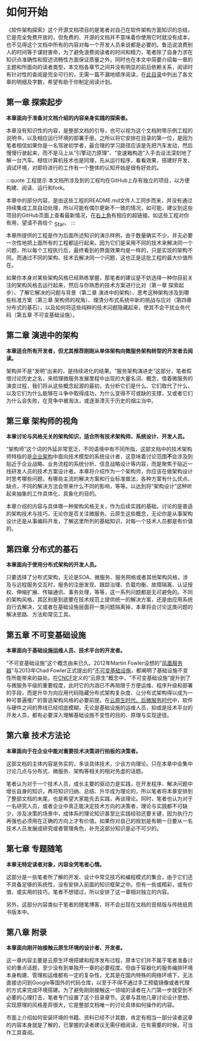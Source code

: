 # 如何开始

《软件架构探索》这个开源文档项目的是笔者对自己在软件架构方面知识的总结，它是完全免费开放的，但免费的、开源的文档并不意味着你使用它时就没有成本，也不见得这个文档中所有的内容对每一个开发人员来说都是必要的。鲁迅说浪费别人的时间等于谋财害命，为了避免浪费阅读者的时间和精力，笔者除了自身力求在知识点准确性和叙述流畅性方面保证质量之外，同时也在本文中简要介绍每一章的主题和所面向的读者类型，本文档各章节之间并没有明显的前后依赖关系，阅读时有针对性的查阅是完全可行的，无需一篇不漏地顺序阅读，在[此目录](/summary)中列出了各文章的明细及字数，希望有助于你制定阅读计划。

## 第一章 探索起步 <words chapter='/exploration'/>

**本章面向于准备对文档介绍的内容亲身实践的探索者。**

本章没有知识性的内容，是整部文档的引导，也可以视为这个文档附带示例工程的说明书，以及相应运行环境的部署手册。之所以将它安排在目录的第一位，是因为笔者相信如果你是一名驾驶初学者，最合理的学习路径应该是先把汽车发动，然后慢慢行驶起来，而不是马上从“引擎动力原理”、“变速箱构造”入手去设法深刻地了解一台汽车。相信计算机技术也是同理，先从运行程序，看看效果，搭建好开发、调试环境，对即将进行的工作有一个整体的认知开始是很有好处的。

:::quote 工程提示
本文档所涉及到的工程均在GitHub上存有独立的项目，以方便构建、阅读、运行和fork。

本章中的部分内容，是由这些工程的README.md文件人工同步而来，并没有通过持续集成工具自动处理，所以可能有偶尔更新不一致的情况，如可能，建议到这些项目的GitHub页面上查看最新情况，在<a href="javascript:document.getElementsByTagName('button')[0].click()">右上角</a>有相应的超链接。如这些工程对你有用，望请不吝给个<github-button href="https://github.com/fenixsoft/awesome-fenix" data-icon="octicon-star" data-show-count="true" aria-label="Star fenixsoft/awesome-fenix on GitHub" style="position: relative; top: 4px; right: -4px;">Star</github-button> 。
:::

本章所提供的工程是作为后面所述知识的演示样例，由于数量确实不少，并无必要一次性地把上面所有的工程都运行起来。因为它们是采用不同的技术来解决同一个问题，所以每个工程执行后，最终看到的界面效果均是一样的，只是实现的架构不同。而通过不同的架构、技术去解决同一个问题，这也正是这批工程的最大价值所在。

如果你本身对某些架构风格已经熟练掌握，那笔者的建议是不妨选择一种你目前关注的架构风格去运行起来，然后与你熟悉的技术方案进行比对（第一章 探索起步）、了解它解决的问题与背景（第二章 演进中的架构）、思考这种架构涉及到哪些标准方案（第三章 架构师的视角）、理清分布式系统中新的挑战与应对（第四章 分布式的基石），以及如何将这些纯粹的技术问题隐藏起来，使其不会干扰业务代码（第五章 不可变基础设施）。

## 第二章 演进中的架构 <words chapter='/architecture'/>

**本章适合所有开发者，但尤其推荐刚刚从单体架构向微服务架构转型的开发者去阅读。**

架构并不是“发明”出来的，是持续进化的结果。“服务架构演进史”这部分，笔者假借讨论历史之名，来梳理微服务发展里程中出现的大量名词、概念，借着微服务的演变过程，我们将从这些概念起源的最初，去分析它们是什么、它们取代了什么、以及它们为什么能够在斗争中取得成功，为什么变得不可或缺的支撑，又或者它们为什么会失败，在竞争中被淘汰，或逐渐湮灭于历史的烟尘当中。

## 第三章 架构师的视角 <words chapter='/architect-perspective'/>

**本章讨论与风格无关的架构知识，适合所有技术架构师、系统设计、开发人员。**

“架构师”这个词的外延非常宽泛，不同语境中有不同所指，这部文档中的技术架构师特指的是[企业架构](https://wiki.mbalib.com/wiki/%E4%BC%81%E4%B8%9A%E6%9E%B6%E6%9E%84)中面向技术模型的系统设计者，这意味着讨论范围**不**会涉及到贴近于企业战略、业务流程的系统分析、信息战略设计等内容，而是聚焦于贴近一线研发人员的技术方案设计者。本章将介绍作为一个架构师，你应该在做架构设计时思考哪些问题，有哪些主流的解决方案和行业标准做法，各种方案有什么优点、缺点，不同的解决方法会带来什么不同的影响，等等。以达到将“架构设计”这种听起来抽象的工作具体化、具象化的目的。

本章介绍的内容与具体哪一种架构风格无关，作为后续实践的基础，讨论的是普适的架构技术与技巧，无论你是否关注微服务、云原生这些概念，无论你是从事架构设计还是从事编码开发，了解这里所列的基础知识，对每一个技术人员都是有价值的。

## 第四章 分布式的基石 <words chapter='/distribution'/>

**本章面向于使用分布式架构的开发人员。**

只要选择了分布式架构，无论是SOA、微服务、服务网格或者其他架构风格，涉及与远程服务交互时，服务的注册发现、跟踪治理、负载均衡、故障隔离、认证授权、伸缩扩展、传输通讯、事务处理，等等，这一系列问题都是无可避免的。不同的架构风格，其区别是到底要在技术规范上提供统一的解决方案，还是由应用系统自行去解决，又或者在基础设施层面将一类问题隔离掉，本章将会讨论这类问题的解决思路、方法和常见工具。

## 第五章 不可变基础设施 <words chapter='/immutable-infrastructure'/>

**本章面向于基础设施运维人员、技术平台的开发者。**

“不可变基础设施”这个概念由来已久。2012年Martin Fowler设想的“[凤凰服务器](https://martinfowler.com/bliki/PhoenixServer.html)”与2013年Chad Fowler正式提出的“[不可变基础设施](http://chadfowler.com/2013/06/23/immutable-deployments.html)，都阐明了基础设施不变性所能带来的益处。在[CNCF](https://en.wikipedia.org/wiki/Cloud_Native_Computing_Foundation)定义的“云原生”概念中，“不可变基础设施”提升到了与微服务平级的重要程度，此时它的内涵已不再局限于方便运维、程序升级和部署的手段，而是升华为向应用代码隐藏分布式架构复杂度、让分布式架构得以成为一种可普遍推广的普适架构风格的必要前提。在[云原生时代、后微服务时代](/architecture/architect-history/post-microservices.html)中，软件与硬件之间的界线已经彻底模糊，无论是基础设施的运维人员，抑或是技术平台的开发人员，都有必要深入理解基础设施不变性的目的、原理与实现途径。

## 第六章 技术方法论 <words chapter='/methodology'/>

**本章面向于在企业中能对重要技术决策进行拍板的决策者。**

这部文档的主体内容是务实的，多谈具体技术，少谈方向理论。只在本章中会集中讨论几点与分布式、微服务、架构等相关的相对务虚的话题。

笔者认为对于一个技术人员，成长主要的驱动力是实践，在开发程序、解决问题中增长自身的知识，再将知识归纳、总结、升华成为理论的，所以笔者将本章安排到了整部文档的末尾，也是希望大家能先去实践，再谈理论。同时，笔者也认为对于一名研究人员，或者企业中真正能决定技术方向的决策者，理论与实践都不可缺少，涉及决策的场景中，成体系的理论知识甚至比实践经验还要关键，因为执行力再强也必须用在正确的方向上才有价值。如果你对自己的规划是有朝一日要从一名技术人员发展成研究或者管理角色，补充这部分知识是必不可少的。

## 第七章 专题随笔 <words chapter='/tricks'/>

**本章无特定读者对象，内容全凭笔者心情。**

这部分是一些笔者所了解的开发、设计中常见技巧和编程模式的集合，由于它们还不具备足够的系统性，没有安排入前面的知识框架之中。但有一些或精彩，或有价值，或实用的技巧，笔者不想错过，所以安排了这一章相对独立的内容。

另外，这部分内容类似于笔者的随笔博客，将不会出现在文档的音频版与传统纸质书版本中。

## 第八章 附录 <words chapter='/appendix'/>

**本章面向刚开始接触云原生环境的设计者、开发者。**

这一章内容主要是云原生环境搭建和程序发布过程，原本它们并不属于笔者准备讨论的重点话题，至少没有到单独开一章的必要程度。但由于容器化的服务编排环境本身构建、管理和运维都有一定的复杂性，尤其是在国内特殊的网络环境下，无法直接访问到Google等国外的代码仓库，以至于不得不通过手工预载镜像或者代理的方式来完成环境搭建。为了避免刚刚接触这一领域的读者在入门第一步就受到不必要的心理打击，笔者专门设置了这个目录章节。这章与其他几章讨论设计思想、实现原理的风格差异很大，它是整部文档唯一的讨论具体如何操作的内容。

市面上介绍如何安装环境的书籍、资料已经不计其数，肯定有相当一部分读者这章的内容本身就是了解的，已掌握的读者建议无需仔细阅读，在有需要的时候，可当作工具查阅。



